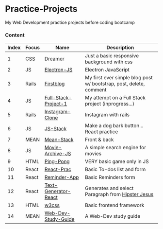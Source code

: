 # Practice-Projects
My Web Development practice projects before coding bootcamp

### Content
|Index|Focus|Name|Description|
| --- | --- |-------- | -------------------------------- |
|1|CSS|[Dreamer](https://github.com/asolace/Practice-Projects/tree/master/Dreamer)|Just a basic responsive background with css|
|2|JS|[Electron-JS](https://github.com/asolace/Practice-Projects/tree/master/Electron-JS)|Electron JavaScript|
|3|Rails|[Firstblog](https://github.com/asolace/Practice-Projects/tree/master/Firstblog)|My first ever simple blog post w/ bootstrap, post, delete, comment|
|4|JS|[Full-Stack-Project-1](https://github.com/asolace/Practice-Projects/tree/master/Full-Stack-Project-1)|My attempt on a Full Stack project (inprogress...)|
|5|Rails|[Instagram-Clone](https://github.com/asolace/Practice-Projects/tree/master/Instagram-Clone)|Instagram with rails|
|6|JS|[JS-Stack](https://github.com/asolace/Practice-Projects/tree/master/JS-Stack)|Make a dog bark button... React practice|
|7|MEAN|[Mean-Stack](https://github.com/asolace/Practice-Projects/tree/master/MEAN-Stack)|Front & back|
|8|JS|[Movie-Archive-JS](https://github.com/asolace/Practice-Projects/tree/master/Movie-Archive-JS)|A simple search engine for movies|
|9|HTML|[Ping-Pong](https://github.com/asolace/Practice-Projects/tree/master/Ping-Pong)|VERY basic game only in JS|
|10|React|[React-Prac](https://github.com/asolace/Practice-Projects/tree/master/React-Prac)|Basic To-dos list and form|
|11|React|[Reminder-App](https://github.com/asolace/Practice-Projects/tree/master/Reminder-App)|Basic Reminders form|
|12|React|[Text-Generator-React](https://github.com/asolace/Practice-Projects/tree/master/Text-Generator-React)|Generates and select Paragraph from [Hipster Jesus](http://hipsterjesus.com)|
|13|HTML|[w3css](https://github.com/asolace/Practice-Projects/tree/master/w3css)|Basic frontend framework|
|14|MEAN|[Web-Dev-Study-Guide](https://github.com/asolace/Web-Development-Study-Guide)|A Web-Dev study guide|
